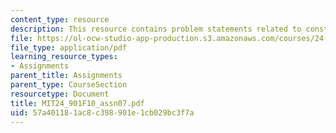 ```yaml
---
content_type: resource
description: This resource contains problem statements related to constraints.
file: https://ol-ocw-studio-app-production.s3.amazonaws.com/courses/24-901-language-and-its-structure-i-phonology-fall-2010/57a401181ac8c398901e1cb029bc3f7a_MIT24_901F10_assn07.pdf
file_type: application/pdf
learning_resource_types:
- Assignments
parent_title: Assignments
parent_type: CourseSection
resourcetype: Document
title: MIT24_901F10_assn07.pdf
uid: 57a40118-1ac8-c398-901e-1cb029bc3f7a
---
```

